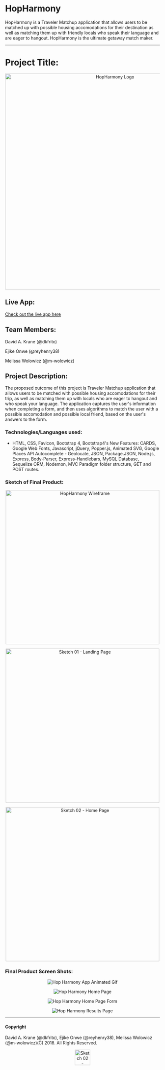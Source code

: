 # HopHarmony

HopHarmony is a Traveler Matchup application that allows users to be matched up with possible housing accomodations for their destination as well as matching them up with friendly locals who speak their language and are eager to hangout. HopHarmony is the ultimate getaway match maker. 

---


# Project Title:

<p align="center">
  <img src="https://github.com/m-wolowicz/HopHarmony/blob/master/public/assets/img/HopHarmonyAnimated.svg" width="700px" alt="HopHarmony Logo"/>
</p>

## Live App:

[Check out the live app here](https://hopharmony.herokuapp.com/index)

## Team Members:

David A. Krane (@dkfrito)

Ejike Onwe (@reyhenry38)

Melissa Wolowicz (@m-wolowicz)

## Project Description:

The proposed outcome of this project is Traveler Matchup application that allows users to be matched with possible housing accomodations for their trip, as well as matching them up with locals who are eager to hangout and who speak your language.  The application captures the user's information when completing a form, and then uses algorithms to match the user with a possible accomodation and possible local friend, based on the user's answers to the form.

### Technologies/Languages used:

- HTML, CSS, Favicon, Bootstrap 4, Bootstrap4's New Features: CARDS, Google Web Fonts, Javascript, jQuery, Popper.js, Animated SVG, Google Places API Autocomplete - Geolocate, JSON, Package.JSON, Node.js, Express, Body-Parser, Express-Handlebars, MySQL Database, Sequelize ORM, Nodemon, MVC Paradigm folder structure, GET and POST routes.

### Sketch of Final Product:

<p align="center">
  <img src="https://github.com/m-wolowicz/HopHarmony/blob/master/public/assets/img/projectSketch01.jpg" width="500px" alt="HopHarmony Wireframe"/>
</p>

<p align="center">
  <img src="https://github.com/m-wolowicz/HopHarmony/blob/master/public/assets/img/projectSketch02.jpg" width="500px" alt="Sketch 01 - Landing Page"/>
</p>

<p align="center">
  <img src="https://github.com/m-wolowicz/HopHarmony/blob/master/public/assets/img/projectSketch02.jpg" width="500px" alt="Sketch 02 - Home Page"/>
</p>

### Final Product Screen Shots:

<p align="center">
  <img src="https://github.com/m-wolowicz/HopHarmony/blob/master/public/assets/img/HopHarmonyApp.gif" alt="Hop Harmony App Animated Gif"/>
</p>

<p align="center">
  <img src="https://github.com/m-wolowicz/HopHarmony/blob/master/public/assets/img/HH_01.png" alt="Hop Harmony Home Page"/>
</p>

<p align="center">
  <img src="https://github.com/m-wolowicz/HopHarmony/blob/master/public/assets/img/HH_02.png" alt="Hop Harmony Home Page Form"/>
</p>

<p align="center">
  <img src="https://github.com/m-wolowicz/HopHarmony/blob/master/public/assets/img/HH_02.png" alt="Hop Harmony Results Page"/>
</p>



- - -

#### Copyright

David A. Krane (@dkfrito), Ejike Onwe (@reyhenry38), Melissa Wolowicz (@m-wolowicz)(C) 2018. All Rights Reserved.

<p align="center">
  <img src="https://github.com/m-wolowicz/HopHarmony/blob/master/public/assets/img/HopperBunny.png" width="50px" alt="Sketch 02 - Home Page"/>
</p>


